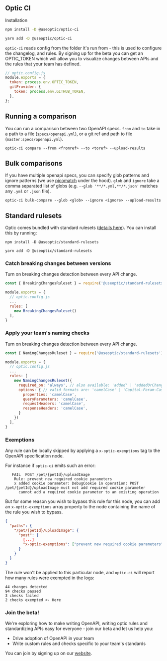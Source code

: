 ## Optic CI

Installation

```bash
npm install -D @useoptic/optic-ci
```

```bash
yarn add -D @useoptic/optic-ci
```

`optic-ci` reads config from the folder it's run from - this is used to configure the changelog, and rules. By signing up for the beta you can get an OPTIC_TOKEN which will allow you to visualize changes between APIs and the rules that your team has defined.

```javascript
// optic.config.js
module.exports = {
  token: process.env.OPTIC_TOKEN,
  gitProvider: {
    token: process.env.GITHUB_TOKEN,
  },
};
```

## Running a comparison

You can run a comparison between two OpenAPI specs. `from` and `to` take in a path to a file (`specs/openapi.yml`), or a git ref and path to file (`master:specs/openapi.yml`).

`optic-ci compare --from <fromref> --to <toref> --upload-results`


## Bulk comparisons

If you have multiple openapi specs, you can specify glob patterns and ignore patterns (we use [picomatch](https://github.com/micromatch/picomatch) under the hood). `glob` and `ignore` take a comma separated list of globs (e.g. `--glob '**/*.yml,**/*.json'` matches any `.yml` or `.json` file).

`optic-ci bulk-compare --glob <glob> --ignore <ignore> --upload-results`


## Standard rulesets

Optic comes bundled with standard rulesets ([details here](../standard-rulesets/README.md)). You can install this by running:

```
npm install -D @useoptic/standard-rulesets
```

```
yarn add -D @useoptic/standard-rulesets
```

### Catch breaking changes between versions

Turn on breaking changes detection between every API change.

```javascript
const { BreakingChangesRuleset } = require('@useoptic/standard-rulesets');

module.exports = {
  // optic.config.js
  ...
  rules: [
    new BreakingChangesRuleset()
  ],
}
```

### Apply your team's naming checks

Turn on breaking changes detection between every API change.

```javascript
const { NamingChangesRuleset } = require('@useoptic/standard-rulesets');

module.exports = {
  // optic.config.js
  ...
  rules: [
    new NamingChangesRuleset({
      required_on: 'always', // also available: 'added' | 'addedOrChanged'
      options: { // valid formats are: 'camelCase' | 'Capital-Param-Case' | 'param-case' | 'PascalCase' | 'snake_case'
        properties: 'camelCase',
        queryParameters: 'camelCase',
        requestHeaders: 'camelCase',
        responseHeaders: 'camelCase',
      }
    })
  ],
}
```

### Exemptions

Any rule can be locally skipped by applying a `x-optic-exemptions` tag to the OpenAPI specification node.

For instance if `optic-ci` emits such an error:

```
   FAIL  POST /pet/{petId}/uploadImage
    Rule: prevent new required cookie parameters
    x added cookie parameter: DebugCookie in operation: POST /pet/{petId}/uploadImage must not add required cookie parameter
      cannot add a required cookie parameter to an existing operation
```

But for some reason you wish to bypass this rule for this node, you can add an `x-optic-exemptions` array property to the node containing the name of the rule you wish to bypass.

```json
{
  "paths": {
    "/pet/{petId}/uploadImage": {
      "post": {
        [...]
        "x-optic-exemptions": ["prevent new required cookie parameters"] <- Here
      }
    }
  }
}
```

The rule won't be applied to this particular node, and `optic-ci` will report how many rules were exempted in the logs:

```
44 changes detected
94 checks passed
3 checks failed
2 checks exempted <- Here
```

### Join the beta!

We're exploring how to make writing OpenAPI, writing optic rules and standardizing APIs easy for everyone - join our beta and let us help you:

- Drive adoption of OpenAPI in your team
- Write custom rules and checks specific to your team's standards

You can join by signing up on our [website](https://www.useoptic.com/).
